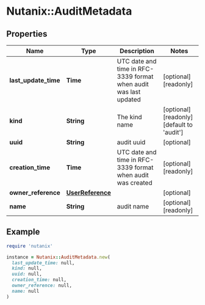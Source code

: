 # Nutanix::AuditMetadata

## Properties

| Name | Type | Description | Notes |
| ---- | ---- | ----------- | ----- |
| **last_update_time** | **Time** | UTC date and time in RFC-3339 format when audit was last updated  | [optional][readonly] |
| **kind** | **String** | The kind name | [optional][readonly][default to &#39;audit&#39;] |
| **uuid** | **String** | audit uuid | [optional] |
| **creation_time** | **Time** | UTC date and time in RFC-3339 format when audit was created  | [optional][readonly] |
| **owner_reference** | [**UserReference**](UserReference.md) |  | [optional] |
| **name** | **String** | audit name | [optional][readonly] |

## Example

```ruby
require 'nutanix'

instance = Nutanix::AuditMetadata.new(
  last_update_time: null,
  kind: null,
  uuid: null,
  creation_time: null,
  owner_reference: null,
  name: null
)
```

